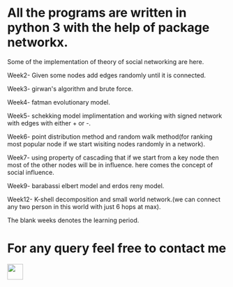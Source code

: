 # All the programs are written in python 3 with the help of package networkx.

Some of the implementation of theory of social networking are here.

Week2- Given some nodes add edges randomly until it is connected.

Week3- girwan's algorithm and brute force.

Week4- fatman evolutionary model.

Week5- schekking model implimentation and working with signed network with edges with either + or -.

Week6- point distribution method and random walk method(for ranking most popular node if we start wisiting nodes randomly in a network).

Week7- using property of cascading that if we start from a key node then most of the other nodes will be in influence. here comes the concept of social influence.

Week9- barabassi elbert model and erdos reny model.

Week12- K-shell decomposition and small world network.(we can connect any two person in this world with just 6 hops at max).

The blank weeks denotes the learning period.

# For any query feel free to contact me
<a href = "https://www.linkedin.com/in/akarsh-somani-266a91155/"><img src = "http://www.iconninja.com/files/863/607/751/network-linkedin-social-connection-circular-circle-media-icon.svg" width="36" height="36"/></a>
